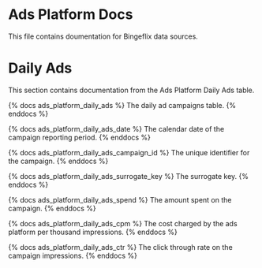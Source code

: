 # Ads Platform Docs
This file contains doumentation for Bingeflix data sources.

# Daily Ads
This section contains documentation from the Ads Platform Daily Ads table.

{% docs ads_platform_daily_ads %} The daily ad campaigns table. {% enddocs %}

{% docs ads_platform_daily_ads_date %} The calendar date of the campaign reporting period. {% enddocs %}

{% docs ads_platform_daily_ads_campaign_id %} The unique identifier for the campaign. {% enddocs %}

{% docs ads_platform_daily_ads_surrogate_key %} The surrogate key. {% enddocs %}

{% docs ads_platform_daily_ads_spend %} The amount spent on the campaign. {% enddocs %}

{% docs ads_platform_daily_ads_cpm %} The cost charged by the ads platform per thousand impressions. {% enddocs %}

{% docs ads_platform_daily_ads_ctr %} The click through rate on the campaign impressions. {% enddocs %}
